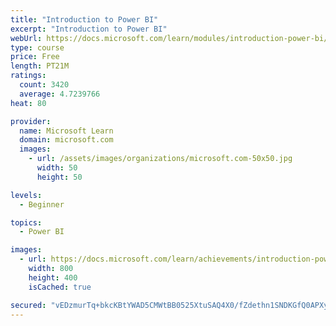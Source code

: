 ```yaml
---
title: "Introduction to Power BI"
excerpt: "Introduction to Power BI"
webUrl: https://docs.microsoft.com/learn/modules/introduction-power-bi/
type: course
price: Free
length: PT21M
ratings:
  count: 3420
  average: 4.7239766
heat: 80

provider:
  name: Microsoft Learn
  domain: microsoft.com
  images:
    - url: /assets/images/organizations/microsoft.com-50x50.jpg
      width: 50
      height: 50

levels:
  - Beginner

topics:
  - Power BI

images:
  - url: https://docs.microsoft.com/learn/achievements/introduction-power-bi-social.png
    width: 800
    height: 400
    isCached: true

secured: "vEDzmurTq+bkcKBtYWAD5CMWtBB0525XtuSAQ4X0/fZdethn1SNDKGfQ0APXysxyo5yM+ai7nFBAXgtEl2tj9c1sAcwDQ55gXyHKsVrZkcuUP1eYsWCpz2cOECpYbUvLWEIZCjTjKgoZrVkUzsVavOP/pqT473cf8WaHgtfKxIauPH73N2jdTTsgmMOh2hjvJOI5f2lgmTBT/LHjpClVCTPY/z+x0mIv1PyTgzOeNF4uLXU5ZIfhcPy3u5MZ+GLI7x7PDUWNc78aEKa2kJtuyX9sLLxCzrRCJZoWnRonCytlfahS+apA9FpxWHPGxh9rhMoliVrGvbAUCFjvSUtEviF716LZXNBjEUAsrzQS/13adamDjxcVENBW86PVZiwNLqIuqNgeEobuT9Pb0o5Nykbwnlv2lleHuabkROT51/A=;Ztj96oH++4IwIdMHIaAQgg=="
---
```


